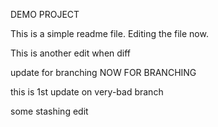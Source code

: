 DEMO PROJECT

This is a simple readme file.
Editing the file now.

This is another edit when diff

update for branching
NOW FOR BRANCHING

this is 1st update on very-bad branch

some stashing edit


